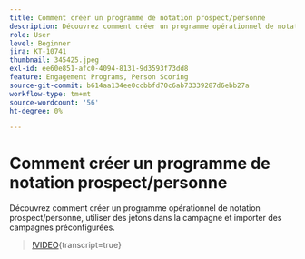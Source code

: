 ```yaml
---
title: Comment créer un programme de notation prospect/personne
description: Découvrez comment créer un programme opérationnel de notation prospect/personne, utiliser des jetons dans la campagne et importer des campagnes préconfigurées.
role: User
level: Beginner
jira: KT-10741
thumbnail: 345425.jpeg
exl-id: ee60e851-afc0-4094-8131-9d3593f73dd8
feature: Engagement Programs, Person Scoring
source-git-commit: b614aa134ee0ccbbfd70c6ab73339287d6ebb27a
workflow-type: tm+mt
source-wordcount: '56'
ht-degree: 0%

---
```


# Comment créer un programme de notation prospect/personne

Découvrez comment créer un programme opérationnel de notation prospect/personne, utiliser des jetons dans la campagne et importer des campagnes préconfigurées.

>[!VIDEO](https://video.tv.adobe.com/v/3412239/?quality=12&learn=on&captions=fre_fr){transcript=true}
